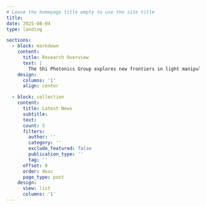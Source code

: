 ```yaml
---
# Leave the homepage title empty to use the site title
title:
date: 2025-08-04
type: landing

sections:
  - block: markdown
    content:
      title: Research Overview
      text: |
        The Shi Photonics Group explores new frontiers in light manipulation using nanophotonics. Our research spans the entire stack — from new physics of nanoscale light–matter interaction, to innovative photonic components with novel optical responses, and fully integrated photonic systems for dynamic light control. A key focus is bridging nanophotonics with active platforms such as MEMS, liquid crystals, and nonlinear materials to enable next-generation programmable light processing. These technologies open new possibilities for applications in both the classical and quantum domains, including advanced imaging, sensing, displays, and emerging quantum computing systems.
    design:
      columns: '1'
      align: center

  - block: collection
    content:
      title: Latest News
      subtitle:
      text:
      count: 5
      filters:
        author: ''
        category: ''
        exclude_featured: false
        publication_type: ''
        tag: ''
      offset: 0
      order: desc
      page_type: post
    design:
      view: list
      columns: '1'
---
```

